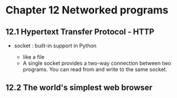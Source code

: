 # Chapter 12  Networked programs

## 12.1 Hypertext Transfer Protocol - HTTP

* socket : built-in support in Python

   * like a file
   * A single socket provides a two-way connection between two programs. You can read from and write to the same socket.

## 12.2 The world's simplest web browser


